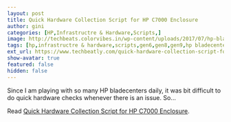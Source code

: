 ```yaml
---
layout: post
title: Quick Hardware Collection Script for HP C7000 Enclosure
author: gini
categories: [HP,Infrastructre & Hardware,Scripts,]
image: http://techbeats.colorvibes.in/wp-content/uploads/2017/07/hp-bladesystem-1024x473.png
tags: [hp,infrastructre & hardware,scripts,gen6,gen8,gen9,hp bladecenter,hpe ilo,ws460,]
ext_url: https://www.techbeatly.com/quick-hardware-collection-script-for-hp-c7000-enclosure/
show-avatar: true
featured: false
hidden: false
---
```


Since I am playing with so many HP bladecenters daily, it was bit difficult to do quick hardware checks whenever there is an issue. So&#46;&#46;&#46;

Read [Quick Hardware Collection Script for HP C7000 Enclosure](https://www.techbeatly.com/quick-hardware-collection-script-for-hp-c7000-enclosure/).